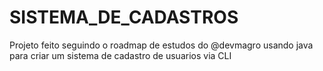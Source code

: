 # SISTEMA_DE_CADASTROS
Projeto feito seguindo o roadmap de estudos  do @devmagro  usando java para criar um sistema de cadastro de usuarios via CLI
